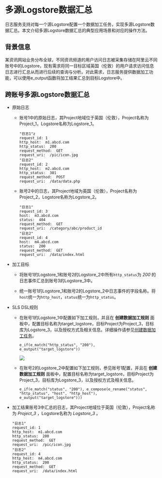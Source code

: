 # 多源Logstore数据汇总 

日志服务支持对每一个源Logstore配置一个数据加工任务，实现多源Logstore数据汇总。本文介绍多源Logstore数据汇总的典型应用场景和对应的操作方法。

## 背景信息

某资讯网站业务分布全球，不同资讯频道的用户访问日志被采集存储在阿里云不同账号中的Logstore，现有需求将同一目标区域英国（伦敦）的用户请求访问信息日志进行汇总从而进行后续的查询与分析。对此需求，日志服务提供数据加工功能，可以使用e_output函数将加工结果汇总到目标Logstore中。

## 跨账号多源Logstore数据汇总 

* 原始日志

  * 账号1中的原始日志，其Project地域位于英国（伦敦），Project名称为Project_1，Logstore名称为Logstore_1。

        "日志1"z
        request_id: 1
        http_host:  m1.abcd.com
        http_status:  200
        request_method:  GET
        request_uri:  /pic/icon.jpg
        "日志2"
        request_id: 2
        http_host:  m2.abcd.com
        http_status:  301
        request_method:  POST
        request_uri:  /data/data.php

    

  * 账号2中的日志，其Project地域为英国（伦敦），Project名称为Project_2，Logstore名称为Logstore_2。

        "日志1"
        request_id: 3
        host:  m3.abcd.com
        status:  404
        request_method:  GET
        request_uri:  /category/abc/product_id
        "日志2"
        request_id: 4
        host:  m4.abcd.com
        status:  200
        request_method:  GET
        request_uri:  /data/index.html

    

  

* 加工目标

  * 将账号1的Logstore_1和账号2的Logstore_2中所有`http_status`为 *200* 的日志事件汇总到账号3的Logstore_3中。

  * 统一账号1的Logstore_1和账号2的Logstore_2中日志事件的字段名称。将`host`统一为`http_host`，`status`统一为`http_status`。

  

* SLS DSL规则

  * 在账号1的Logstore_1中配置如下加工规则，并且在 **创建数据加工规则** 面板中，配置目标名称为target_logstore，目标Project为Project_3，目标库为Logstore_3，以及授权方式及相关信息。详细操作请参见[创建数据加工任务](https://help.aliyun.com/document_detail/125615.htm?spm=a2c4g.11186623.2.4.6dfb6f4a6EWuGt#task-1181217)。

        e_if(e_match("http_status", "200"), e_output("target_logstore"))

    ![](/img/dataprocessdemo/数据富化/存储目标.png)

  * 在账号2的Logstore_2中配置如下加工规则，参见账号1配置，并且在 **创建数据加工规则** 面板中，配置目标名称为target_logstore，目标Project为Project_3，目标库为Logstore_3，以及授权方式及相关信息。

        e_if(e_match("status", "200"), e_compose(e_rename("status", "http_status", "host", "http_host"), e_output("target_logstore")))

    

  

* 加工结果账号3中汇总的日志，其Project地域位于英国（伦敦），Project名称为 *Project_3* ，Logstore名称为 *Logstore_3* 。

      "日志1"
      request_id: 1
      http_host:  m1.abcd.com
      http_status:  200
      request_method:  GET
      request_uri:  /pic/icon.jpg
      "日志2"
      request_id: 4
      http_host:  m4.abcd.com
      http_status:  200
      request_method:  GET
      request_uri:  /data/index.html

  



